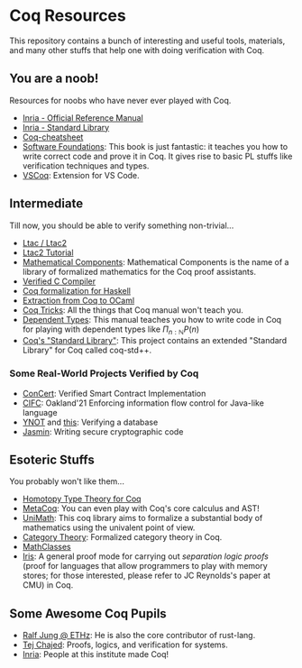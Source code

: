 # Coq Resources

This repository contains a bunch of interesting and useful tools, materials, and many other stuffs that help one with doing verification with Coq.

## You are a noob!

Resources for noobs who have never ever played with Coq.

* [Inria - Official Reference Manual](https://coq.inria.fr/doc/V8.18.0/refman/)
* [Inria - Standard Library](https://coq.inria.fr/doc/V8.18.0/stdlib/)
* [Coq-cheatsheet](https://julesjacobs.com/notes/coq-cheatsheet/coq-cheatsheet.pdf)
* [Software Foundations](https://softwarefoundations.cis.upenn.edu/): This book is just fantastic: it teaches you how to write correct code and prove it in Coq. It gives rise to basic PL stuffs like verification techniques and types.
* [VSCoq](https://github.com/coq-community/vscoq): Extension for VS Code.

## Intermediate

Till now, you should be able to verify something non-trivial...

* [Ltac / Ltac2](https://coq.inria.fr/refman/proofs/creating-tactics/index.html)
* [Ltac2 Tutorial](https://github.com/tchajed/ltac2-tutorial)
* [Mathematical Components](https://math-comp.github.io/mcb/): Mathematical Components is the name of a library of formalized mathematics for the Coq proof assistants.
* [Verified C Compiler](https://github.com/AbsInt/CompCert)
* [Coq formalization for Haskell](https://github.com/jwiegley/coq-haskell)
* [Extraction from Coq to OCaml](https://coq.inria.fr/refman/addendum/extraction.html)
* [Coq Tricks](https://github.com/tchajed/coq-tricks): All the things that Coq manual won't teach you.
* [Dependent Types](http://adam.chlipala.net/papers/CpdtJFR/CpdtJFR.pdf): This manual teaches you how to write code in Coq for playing with dependent types like $\Pi_{n: \mathbb{N}} P(n)$
* [Coq's "Standard Library"](https://gitlab.mpi-sws.org/iris/stdpp): This project contains an extended "Standard Library" for Coq called coq-std++.

### Some Real-World Projects Verified by Coq

* [ConCert](https://github.com/AU-COBRA/ConCert): Verified Smart Contract Implementation
* [CIFC](https://github.com/HarvardPL/CIFC): Oakland'21 Enforcing information flow control for Java-like language
* [YNOT](https://github.com/hiroki-chen/Coq-RDB) and [this](https://github.com/ynot-harvard/ynot): Verifying a database
* [Jasmin](https://github.com/jasmin-lang/jasmin): Writing secure cryptographic code

## Esoteric Stuffs

You probably won't like them...

* [Homotopy Type Theory for Coq](https://github.com/HoTT/Coq-HoTT)
* [MetaCoq](https://github.com/MetaCoq/metacoq): You can even play with Coq's core calculus and AST!
* [UniMath](https://github.com/UniMath/UniMath): This coq library aims to formalize a substantial body of mathematics using the univalent point of view.
* [Category Theory](https://github.com/jwiegley/category-theory): Formalized category theory in Coq.
* [MathClasses](https://github.com/coq-community/math-classes)
* [Iris](https://gitlab.mpi-sws.org/iris/iris): A general proof mode for carrying out *separation logic proofs* (proof for languages that allow programmers to play with memory stores; for those interested, please refer to JC Reynolds's paper at CMU) in Coq.

## Some Awesome Coq Pupils

* [Ralf Jung @ ETHz](https://research.ralfj.de/): He is also the core contributor of rust-lang.
* [Tej Chajed](https://www.chajed.io/): Proofs, logics, and verification for systems.
* [Inria](https://www.inria.fr/fr): People at this institute made Coq!
